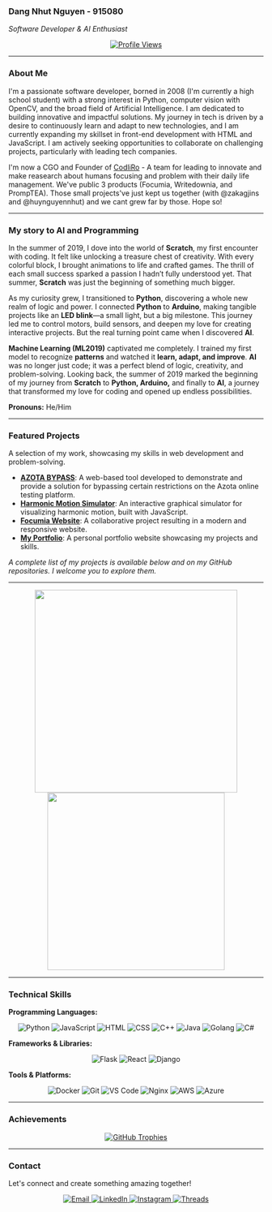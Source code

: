 ### **Dang Nhut Nguyen - 915080**
*Software Developer & AI Enthusiast*

<p align="center">
  <a href="https://github.com/dangnhutnguyen">
    <img src="https://komarev.com/ghpvc/?username=dangnhutnguyen&label=Profile%20Views&color=0e75b6&style=for-the-badge&base=2986" alt="Profile Views"/>
  </a>
</p>

---

### **About Me**

I'm a passionate software developer, borned in 2008 (I'm currently a high school student) with a strong interest in Python, computer vision with OpenCV, and the broad field of Artificial Intelligence. I am dedicated to building innovative and impactful solutions. My journey in tech is driven by a desire to continuously learn and adapt to new technologies, and I am currently expanding my skillset in front-end development with HTML and JavaScript. I am actively seeking opportunities to collaborate on challenging projects, particularly with leading tech companies.

I'm now a CGO and Founder of [CodliRo](https://github.com/codliro) - A team for leading to innovate and make reasearch about humans focusing and problem with their daily life management. We've public 3 products (Focumia, Writedownia, and PrompTEA). Those small projects've just kept us together (with @zakagjins and @huynguyennhut) and we cant grew far by those. Hope so!

---
### **My story to AI and Programming**

In the summer of 2019, I dove into the world of **Scratch**, my first encounter with coding. It felt like unlocking a treasure chest of creativity. With every colorful block, I brought animations to life and crafted games. The thrill of each small success sparked a passion I hadn’t fully understood yet. That summer, **Scratch** was just the beginning of something much bigger.

As my curiosity grew, I transitioned to **Python**, discovering a whole new realm of logic and power. I connected **Python** to **Arduino**, making tangible projects like an **LED blink**—a small light, but a big milestone. This journey led me to control motors, build sensors, and deepen my love for creating interactive projects. But the real turning point came when I discovered **AI**.

**Machine Learning (ML2019)** captivated me completely. I trained my first model to recognize **patterns** and watched it **learn, adapt, and improve**. **AI** was no longer just code; it was a perfect blend of logic, creativity, and problem-solving. Looking back, the summer of 2019 marked the beginning of my journey from **Scratch** to **Python, Arduino,** and finally to **AI**, a journey that transformed my love for coding and opened up endless possibilities.

**Pronouns:** He/Him

---

### **Featured Projects**

A selection of my work, showcasing my skills in web development and problem-solving.

* **[AZOTA BYPASS](https://dangnhutnguyen.github.io/AZOTA-BYPASS-WEBSITE-CONTAINER-SHOW/)**: A web-based tool developed to demonstrate and provide a solution for bypassing certain restrictions on the Azota online testing platform.
* **[Harmonic Motion Simulator](https://dangnhutnguyen.github.io/HARMONIC-MOTION/)**: An interactive graphical simulator for visualizing harmonic motion, built with JavaScript.
* **[Focumia Website](https://codliro.github.io/Focumia/)**: A collaborative project resulting in a modern and responsive website.
* **[My Portfolio](https://dangnhutnguyen.github.io/Portfolio/)**: A personal portfolio website showcasing my projects and skills.

*A complete list of my projects is available below and on my GitHub repositories. I welcome you to explore them.*

---

<div align="center">
  <a href="https://github.com/dangnhutnguyen">
    <img width="400" align="center" src="https://github-readme-stats.vercel.app/api?username=dangnhutnguyen&show_icons=true&theme=react&border_color=61dafb&hide_border=true" />
  </a>
  <a href="https://github.com/dangnhutnguyen">
    <img align="center" width="350" src="https://github-readme-stats.vercel.app/api/top-langs/?username=dangnhutnguyen&hide=c%23,powershell,Mathematica,Ruby,Objective-C,Objective-C%2b%2b,Cuda&title_color=61dafb&text_color=ffffff&icon_color=61dafb&bg_color=20232a&langs_count=8&layout=compact&border_color=61dafb&hide_border=true" />
  </a>
</div>

---

### **Technical Skills**

**Programming Languages:**
<div align="center">
  <img src="https://img.shields.io/badge/Python-3776AB?style=for-the-badge&logo=python&logoColor=white" alt="Python">
  <img src="https://img.shields.io/badge/JavaScript-F7DF1E?style=for-the-badge&logo=javascript&logoColor=black" alt="JavaScript">
  <img src="https://img.shields.io/badge/HTML5-E34F26?style=for-the-badge&logo=html5&logoColor=white" alt="HTML">
  <img src="https://img.shields.io/badge/CSS3-1572B6?style=for-the-badge&logo=css3&logoColor=white" alt="CSS">
  <img src="https://img.shields.io/badge/C++-00599C?style=for-the-badge&logo=c%2b%2b&logoColor=white" alt="C++">
  <img src="https://img.shields.io/badge/Java-ED8B00?style=for-the-badge&logo=java&logoColor=white" alt="Java">
  <img src="https://img.shields.io/badge/Go-00ADD8?style=for-the-badge&logo=go&logoColor=white" alt="Golang">
  <img src="https://img.shields.io/badge/C%23-239120?style=for-the-badge&logo=c-sharp&logoColor=white" alt="C#">
</div>

**Frameworks & Libraries:**
<div align="center">
  <img src="https://img.shields.io/badge/Flask-000000?style=for-the-badge&logo=flask&logoColor=white" alt="Flask">
  <img src="https://img.shields.io/badge/React-20232A?style=for-the-badge&logo=react&logoColor=61DAFB" alt="React">
  <img src="https://img.shields.io/badge/Django-092E20?style=for-the-badge&logo=django&logoColor=white" alt="Django">
</div>

**Tools & Platforms:**
<div align="center">
  <img src="https://img.shields.io/badge/Docker-2496ED?style=for-the-badge&logo=docker&logoColor=white" alt="Docker">
  <img src="https://img.shields.io/badge/Git-F05032?style=for-the-badge&logo=git&logoColor=white" alt="Git">
  <img src="https://img.shields.io/badge/Visual_Studio_Code-007ACC?style=for-the-badge&logo=visual-studio-code&logoColor=white" alt="VS Code">
  <img src="https://img.shields.io/badge/Nginx-009639?style=for-the-badge&logo=nginx&logoColor=white" alt="Nginx">
  <img src="https://img.shields.io/badge/Amazon_AWS-232F3E?style=for-the-badge&logo=amazon-aws&logoColor=white" alt="AWS">
  <img src="https://img.shields.io/badge/Microsoft_Azure-0078D4?style=for-the-badge&logo=microsoft-azure&logoColor=white" alt="Azure">
</div>

---

### **Achievements**
<p align="center">
  <a href="https://github.com/ryo-ma/github-profile-trophy">
    <img src="https://github-profile-trophy.vercel.app/?username=dangnhutnguyen&theme=darkhub&row=1&column=6" alt="GitHub Trophies"/>
  </a>
</p>

---

### **Contact**

Let's connect and create something amazing together!

<div align="center">
  <a href="mailto:penciltalk0910@gmail.com">
    <img src="https://img.shields.io/badge/Email-D14836?style=for-the-badge&logo=gmail&logoColor=white" alt="Email">
  </a>
  <a href="https://www.linkedin.com/in/dangnhutnguyen/">
    <img src="https://img.shields.io/badge/LinkedIn-0077B5?style=for-the-badge&logo=linkedin&logoColor=white" alt="LinkedIn">
  </a>
  <a href="https://www.instagram.com/carlnguyen_dev/">
    <img src="https://img.shields.io/badge/Instagram-E4405F?style=for-the-badge&logo=instagram&logoColor=white" alt="Instagram">
  </a>
  <a href="https://www.threads.net/@carlnguyen_dev">
    <img src="https://img.shields.io/badge/Threads-000000?style=for-the-badge&logo=threads&logoColor=white" alt="Threads">
  </a>
</div>

